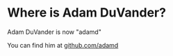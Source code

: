 # Where is Adam DuVander?

Adam DuVander is now "adamd"

You can find him at [github.com/adamd](http://github.com/adamd)
